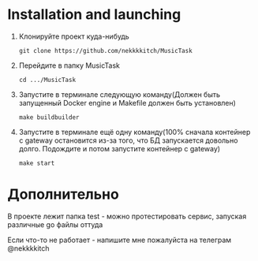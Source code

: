 # Installation and launching
1. Клонируйте проект куда-нибудь
   ```
   git clone https://github.com/nekkkkitch/MusicTask
   ```
2. Перейдите в папку MusicTask
   ```
   cd .../MusicTask
   ```
3. Запустите в терминале следующую команду(Должен быть запущенный Docker engine и Makefile должен быть установлен)
   ```
   make buildbuilder
   ```
4. Запустите в терминале ещё одну команду(100% сначала контейнер с gateway остановится из-за того, что БД запускается довольно долго. Подождите и потом запустите контейнер с gateway)
    ```
   make start
   ```

# Дополнительно
В проекте лежит папка test - можно протестировать сервис, запуская различные go файлы оттуда

Если что-то не работает - напишите мне пожалуйста на телеграм @nekkkkitch
